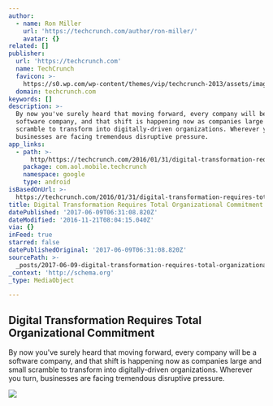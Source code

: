 ```yaml
---
author:
  - name: Ron Miller
    url: 'https://techcrunch.com/author/ron-miller/'
    avatar: {}
related: []
publisher:
  url: 'https://techcrunch.com'
  name: TechCrunch
  favicon: >-
    https://s0.wp.com/wp-content/themes/vip/techcrunch-2013/assets/images/favicon.ico
  domain: techcrunch.com
keywords: []
description: >-
  By now you've surely heard that moving forward, every company will be a
  software company, and that shift is happening now as companies large and small
  scramble to transform into digitally-driven organizations. Wherever you turn,
  businesses are facing tremendous disruptive pressure.
app_links:
  - path: >-
      http/https://techcrunch.com/2016/01/31/digital-transformation-requires-total-organizational-commitment/
    package: com.aol.mobile.techcrunch
    namespace: google
    type: android
isBasedOnUrl: >-
  https://techcrunch.com/2016/01/31/digital-transformation-requires-total-organizational-commitment/
title: Digital Transformation Requires Total Organizational Commitment
datePublished: '2017-06-09T06:31:08.820Z'
dateModified: '2016-11-21T08:04:15.040Z'
via: {}
inFeed: true
starred: false
datePublishedOriginal: '2017-06-09T06:31:08.820Z'
sourcePath: >-
  _posts/2017-06-09-digital-transformation-requires-total-organizational-commitm.md
_context: 'http://schema.org'
_type: MediaObject

---
```

<article style=""><h1>Digital Transformation Requires Total Organizational Commitment</h1><p>By now you've surely heard that moving forward, every company will be a software company, and that shift is happening now as companies large and small scramble to transform into digitally-driven organizations. Wherever you turn, businesses are facing tremendous disruptive pressure.</p><img src="https://tctechcrunch2011.files.wordpress.com/2016/01/shutterstock_127574942.jpg?w=764&amp;h=400&amp;crop=1" /></article>